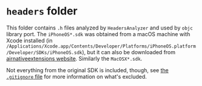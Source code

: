 # `headers` folder

This folder contains `.h` files analyzed by `HeadersAnalyzer` and used by `objc` library port.
The `iPhoneOS*.sdk` was obtained from a macOS machine with Xcode installed (in `/Applications/Xcode.app/Contents/Developer/Platforms/iPhoneOS.platform/Developer/SDKs/iPhoneOS.sdk`), but it can also be downloaded from [airnativeextensions website](http://resources.airnativeextensions.com/ios/).
Similarly the `MacOSX*.sdk`.

Not everything from the original SDK is included, though, see [the `.gitignore` file](../../.gitignore) for more information on what's excluded.

